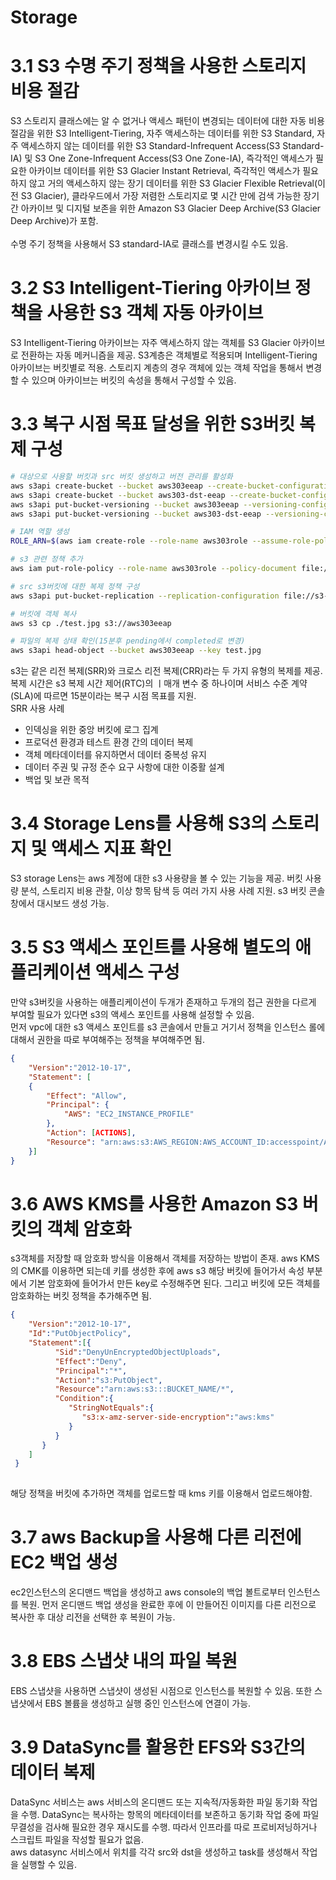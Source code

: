 # Storage

# 3.1 S3 수명 주기 정책을 사용한 스토리지 비용 절감
S3 스토리지 클래스에는 알 수 없거나 액세스 패턴이 변경되는 데이터에 대한 자동 비용 절감을 위한 S3 Intelligent-Tiering, 자주 액세스하는 데이터를 위한 S3 Standard, 자주 액세스하지 않는 데이터를 위한 S3 Standard-Infrequent Access(S3 Standard-IA) 및 S3 One Zone-Infrequent Access(S3 One Zone-IA), 즉각적인 액세스가 필요한 아카이브 데이터를 위한 S3 Glacier Instant Retrieval, 즉각적인 액세스가 필요하지 않고 거의 액세스하지 않는 장기 데이터를 위한 S3 Glacier Flexible Retrieval(이전 S3 Glacier), 클라우드에서 가장 저렴한 스토리지로 몇 시간 만에 검색 가능한 장기간 아카이브 및 디지털 보존을 위한 Amazon S3 Glacier Deep Archive(S3 Glacier Deep Archive)가 포함. <br>
<br>
수명 주기 정책을 사용해서 S3 standard-IA로 클래스를 변경시킬 수도 있음.

# 3.2 S3 Intelligent-Tiering 아카이브 정책을 사용한 S3 객체 자동 아카이브
S3 Intelligent-Tiering 아카이브는 자주 액세스하지 않는 객체를 S3 Glacier 아카이브로 전환하는 자동 메커니즘을 제공. S3계층은 객체별로 적용되며 Intelligent-Tiering 아카이브는 버킷별로 적용. 스토리지 계층의 경우 객체에 있는 객체 작업을 통해서 변경할 수 있으며 아카이브는 버킷의 속성을 통해서 구성할 수 있음.

# 3.3 복구 시점 목표 달성을 위한 S3버킷 복제 구성
``` bash
# 대상으로 사용할 버킷과 src 버킷 생성하고 버전 관리를 활성화
aws s3api create-bucket --bucket aws303eeap --create-bucket-configuration LocationConstraint=us-west-2
aws s3api create-bucket --bucket aws303-dst-eeap --create-bucket-configuration LocationConstraint=us-west-2
aws s3api put-bucket-versioning --bucket aws303eeap --versioning-configuration Status=Enabled
aws s3api put-bucket-versioning --bucket aws303-dst-eeap --versioning-configuration Status=Enabled

# IAM 역할 생성
ROLE_ARN=$(aws iam create-role --role-name aws303role --assume-role-policy-document file://s3-assume-role-policy.json --output text --query Role.Arn)

# s3 관련 정책 추가
aws iam put-role-policy --role-name aws303role --policy-document file://s3-perms-policy.json --policy-name S3ReplicationPolicy

# src s3버킷에 대한 복제 정책 구성
aws s3api put-bucket-replication --replication-configuration file://s3-replication.json --bucket aws303eeap

# 버킷에 객체 복사
aws s3 cp ./test.jpg s3://aws303eeap

# 파일의 복제 상태 확인(15분후 pending에서 completed로 변경)
aws s3api head-object --bucket aws303eeap --key test.jpg

```
s3는 같은 리전 복제(SRR)와 크로스 리전 복제(CRR)라는 두 가지 유형의 복제를 제공. 복제 시간은 s3 복제 시간 제어(RTC)의 ㅣ매개 변수 중 하나이며 서비스 수준 계약(SLA)에 따르면 15분이라는 복구 시점 목표를 지원.<br>
SRR 사용 사례
- 인덱싱을 위한 중앙 버킷에 로그 집계
- 프로덕션 환경과 테스트 환경 간의 데이터 복제
- 객체 메타데이터를 유지하면서 데이터 중복성 유지
- 데이터 주권 및 규정 준수 요구 사항에 대한 이중활 설계
- 백업 및 보관 목적

# 3.4 Storage Lens를 사용해 S3의 스토리지 및 액세스 지표 확인
S3 storage Lens는 aws 계정에 대한 s3 사용량을 볼 수 있는 기능을 제공. 버킷 사용량 분석, 스토리지 비용 관찰, 이상 항목 탐색 등 여러 가지 사용 사례 지원. s3 버킷 콘솔창에서 대시보드 생성 가능.

# 3.5 S3 액세스 포인트를 사용해 별도의 애플리케이션 액세스 구성
만약 s3버킷을 사용하는 애플리케이션이 두개가 존재하고 두개의 접근 권한을 다르게 부여할 필요가 있다면 s3의 액세스 포인트를 사용해 설정할 수 있음.<br>
먼저 vpc에 대한 s3 액세스 포인트를 s3 콘솔에서 만들고 거기서 정책을 인스턴스 롤에 대해서 권한을 따로 부여해주는 정책을 부여해주면 됨.
``` json
{
    "Version":"2012-10-17",
    "Statement": [
    {
        "Effect": "Allow",
        "Principal": {
            "AWS": "EC2_INSTANCE_PROFILE"
        },
        "Action": [ACTIONS],
        "Resource": "arn:aws:s3:AWS_REGION:AWS_ACCOUNT_ID:accesspoint/ACCESS_POINT_NAME/object/*"
    }]
}
```

# 3.6 AWS KMS를 사용한 Amazon S3 버킷의 객체 암호화
s3객체를 저장할 때 암호화 방식을 이용해서 객체를 저장하는 방법이 존재. aws KMS의 CMK를 이용하면 되는데 키를 생성한 후에 aws s3 해당 버킷에 들어가서 속성 부분에서 기본 암호화에 들어가서 만든 key로 수정해주면 된다. 그리고 버킷에 모든 객체를 암호화하는 버킷 정책을 추가해주면 됨.
``` json
{
    "Version":"2012-10-17",
    "Id":"PutObjectPolicy",
    "Statement":[{
          "Sid":"DenyUnEncryptedObjectUploads",
          "Effect":"Deny",
          "Principal":"*",
          "Action":"s3:PutObject",
          "Resource":"arn:aws:s3:::BUCKET_NAME/*",
          "Condition":{
             "StringNotEquals":{
                "s3:x-amz-server-side-encryption":"aws:kms"
             }
          }
       }
    ]
 }
 

```
해당 정책을 버킷에 추가하면 객체를 업로드할 때 kms 키를 이용해서 업로드해야함.

# 3.7 aws Backup을 사용해 다른 리전에 EC2 백업 생성
ec2인스턴스의 온디맨드 백업을 생성하고 aws console의 백업 볼트로부터 인스턴스를 복원. 먼저 온디맨드 백업 생성을 완료한 후에 이 만들어진 이미지를 다른 리전으로 복사한 후 대상 리전을 선택한 후 복원이 가능.

# 3.8 EBS 스냅샷 내의 파일 복원
EBS 스냅샷을 사용하면 스냅샷이 생성된 시점으로 인스턴스를 복원할 수 있음. 또한 스냅샷에서 EBS 볼륨을 생성하고 실행 중인 인스턴스에 연결이 가능.

# 3.9 DataSync를 활용한 EFS와 S3간의 데이터 복제
DataSync 서비스는 aws 서비스의 온디맨드 또는 지속적/자동화한 파일 동기화 작업을 수행. DataSync는 복사하는 항목의 메타데이터를 보존하고 동기화 작업 중에 파일 무결성을 검사해 필요한 경우 재시도를 수행. 따라서 인프라를 따로 프로비저닝하거나 스크립트 파일을 작성할 필요가 없음.<br>
aws datasync 서비스에서 위치를 각각 src와 dst을 생성하고 task를 생성해서 작업을 실행할 수 있음.
